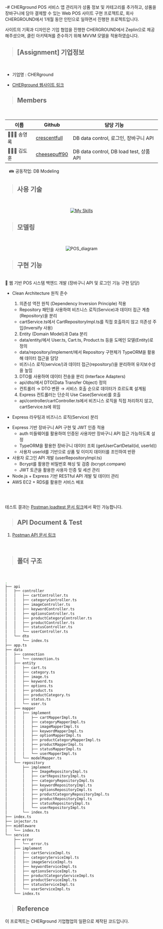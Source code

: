 -# CHERground POS 서비스 앱 
관리자가 상품 정보 및 카테고리를 추가하고, 상품을 장바구니에 담아 결제할 수 있는 Web POS 사이트 구현 프로젝트로, 회사 CHERGROUND에서 1개월 동안 인턴으로 일하면서 진행한 프로젝트입니다.

사이트의 기획과 디자인은 기업 협업을 진행한 CHERGROUND에서 Zeplin으로 제공해주셨으며, 클린 아키텍쳐를 준수하기 위해 MVVM 모델을 적용하였습니다.

> ## [Assignment] 기업정보

 <br/>

  - 기업명 : CHERground

  - [CHERground 웹사이트 링크](https://www.cherground.com/)

> ## Members

<br/>

|이름   |Github                   |담당 기능|
|-------|-------------------------|--------------------|
|👨🏻‍🎤 송영록 |[crescentfull](https://github.com/crescentfull) | DB data control, 로그인, 장바구니 API  |
|👰🏻‍♂️ 김도훈 |[cheesepuff90](https://github.com/cheesepuff90)     | DB data control, DB load test, 상품 API|

ㅤ👪 공동작업: DB Modeling

> ## 사용 기술
<br/>

<div align="center">

 [![My Skills](https://skillicons.dev/icons?i=jts,express,nodejs,nginx,vscode,mysql,git,github)](https://skillicons.dev)

</div>

> ## 모델링

<br/>

<div align="center">

![POS_diagram](https://user-images.githubusercontent.com/78721108/146539375-5120ff07-245b-47df-8c09-39c026ce666f.png)

</div>

> ## 구현 기능

<br/>
📌 웹 기반 POS 시스템 백엔드 개발 (장바구니 API 및 로그인 기능 구현 담당)

<br/>

- Clean Architecture 원칙 준수

  1. 의존성 역전 원칙 (Dependency Inversion Principle) 적용
  - Repository 패턴을 사용하여 비즈니스 로직(Service)과 데이터 접근 계층(Repository)을 분리
  -  cartService.ts에서 CartRepositoryImpl.ts를 직접 호출하지 않고 의존성 주입(Inversify 사용)

  2. Entity (Domain Model)과 Data 분리
  - data/entity/에서 User.ts, Cart.ts, Product.ts 등을 도메인 모델(Entity)로 정의
  - data/repository/implement/에서 Repository 구현체가 TypeORM을 활용해 데이터 접근을 담당
  - 비즈니스 로직(service/)과 데이터 접근(repository/)을 분리하여 유지보수성을 높임

  3. DTO를 사용하여 데이터 전송을 분리 (Interface Adapters)
  - api/dto/에서 DTO(Data Transfer Object) 정의
  - 컨트롤러 → DTO 변환 → 서비스 호출 순으로 데이터가 흐르도록 설계됨

  4. Express 컨트롤러는 단순히 Use Case(Service)를 호출
  - api/controller/cartController.ts에서 비즈니스 로직을 직접 처리하지 않고, cartService.ts에 위임
- Express 라우팅과 비즈니스 로직(Service) 분리



* Express 기반 장바구니 API 구현 및 JWT 인증 적용<br/>
  - auth 미들웨어를 활용하여 인증된 사용자만 장바구니 API 접근 가능하도록 설정<br/>
  - TypeORM을 활용한 장바구니 데이터 조회 (getUserCartDetail(id, userId)) <br/>
  - 사용자 userId를 기반으로 상품 및 이미지 데이터를 조인하여 반환<br/>
* 사용자 로그인 API 개발 (userRepositoryImpl.ts)<br/>
  - Bcrypt를 활용한 비밀번호 해싱 및 검증 (bcrypt.compare)<br/>
  - JWT 토큰을 활용한 사용자 인증 및 세션 관리<br/>
* Node.js + Express 기반 RESTful API 개발 및 데이터 관리<br/>
* AWS EC2 + RDS를 활용한 서비스 배포

<br/>
<br/>


테스트 결과는 [Postman loadtest 문서 링크](https://cloudy-station-688596.postman.co/workspace/My-Workspace~e8ea5b0c-c034-4103-8b11-b76a8dd22f41/documentation/17713220-bd37e9f6-9a13-44e9-baaa-5c7b42ab267c)에서 확인 가능합니다.


> ## API Document & Test

1. [Postman API 문서 링크](https://documenter.getpostman.com/view/17713220/2s7ZE4LPuE)

<br/>

> ## 폴더 구조

<br/>

```bash
.
├── api
│   ├── controller
│   │   ├── cartController.ts
│   │   ├── categoryController.ts
│   │   ├── imageController.ts
│   │   ├── keywordController.ts
│   │   ├── optionsController.ts
│   │   ├── productCategoryController.ts
│   │   ├── productController.ts
│   │   ├── statusController.ts
│   │   └── userController.ts
│   └── dto
│       └── index.ts
├── app.ts
├── data
│   ├── connection
│   │   └── connection.ts
│   ├── entity
│   │   ├── cart.ts
│   │   ├── category.ts
│   │   ├── image.ts
│   │   ├── keyword.ts
│   │   ├── options.ts
│   │   ├── product.ts
│   │   ├── productCategory.ts
│   │   ├── status.ts
│   │   └── user.ts
│   ├── mapper
│   │   ├── implement
│   │   │   ├── cartMapperImpl.ts
│   │   │   ├── categoryMapperImpl.ts
│   │   │   ├── imageMapperImpl.ts
│   │   │   ├── keywordMapperImpl.ts
│   │   │   ├── optionMapperImpl.ts
│   │   │   ├── productCategoryMapperImpl.ts
│   │   │   ├── productMapperImpl.ts
│   │   │   ├── statusMapperImpl.ts
│   │   │   └── userMapperImpl.ts
│   │   └── modelMapper.ts
│   └── repository
│       ├── implement
│       │   ├── ImageRepositoryImpl.ts
│       │   ├── cartRepositoryImpl.ts
│       │   ├── categoryRepositoryImpl.ts
│       │   ├── keywordRepositoryImpl.ts
│       │   ├── optionsRepositoryImpl.ts
│       │   ├── productCategoryRepositoryImpl.ts
│       │   ├── productRepositoryImpl.ts
│       │   ├── statusRepositoryImpl.ts
│       │   └── userRepositoryImpl.ts
│       └── index.ts
├── index.ts
├── injector.ts
├── middleware
│   └── index.ts
└── service
    ├── error
    │   └── error.ts
    ├── implement
    │   ├── cartServiceImpl.ts
    │   ├── categoryServiceImpl.ts
    │   ├── imageServiceImpl.ts
    │   ├── keywordServiceImpl.ts
    │   ├── optionsServiceImpl.ts
    │   ├── productCategoryServiceImpl.ts
    │   ├── productServiceImpl.ts
    │   ├── statusServiceImpl.ts
    │   └── userServiceImpl.ts
    └── index.ts
```

> ## Reference
이 프로젝트는 CHERground 기업협업의 일환으로 제작된 코드입니다. 
